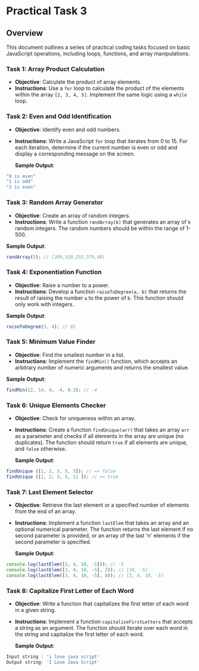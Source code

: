 # Practical Task 3

## Overview
This document outlines a series of practical coding tasks focused on basic JavaScript operations, including loops, functions, and array manipulations.

### Task 1: Array Product Calculation
- **Objective**: Calculate the product of array elements.
- **Instructions**: Use a `for` loop to calculate the product of the elements within the array `[2, 3, 4, 5]`. Implement the same logic using a `while` loop.

### Task 2: Even and Odd Identification
- **Objective**: Identify even and odd numbers.
- **Instructions**: Write a JavaScript `for` loop that iterates from 0 to 15. For each iteration, determine if the current number is even or odd and display a corresponding message on the screen.

  **Sample Output**:
```javascript
"0 is even"
"1 is odd"
"2 is even"
```

### Task 3: Random Array Generator
- **Objective**: Create an array of random integers.
- **Instructions**: Write a function `randArray(k)` that generates an array of `k` random integers. The random numbers should be within the range of 1-500.

**Sample Output**:
```javascript
randArray(5); // [399,310,232,379,40]
```


### Task 4: Exponentiation Function
- **Objective**: Raise a number to a power.
- **Instructions**: Develop a function `raiseToDegree(a, b)` that returns the result of raising the number `a` to the power of `b`. This function should only work with integers.

**Sample Output**:
```javascript
raiseToDegree(3, 4); // 81
```


### Task 5: Minimum Value Finder
- **Objective**: Find the smallest number in a list.
- **Instructions**: Implement the `findMin()` function, which accepts an arbitrary number of numeric arguments and returns the smallest value. 

**Sample Output**:
```javascript
findMin(12, 14, 4, -4, 0.2); // -4
```

### Task 6: Unique Elements Checker
- **Objective**: Check for uniqueness within an array.
- **Instructions**: Create a function `findUnique(arr)` that takes an array `arr` as a parameter and checks if all elements in the array are unique (no duplicates). The function should return `true` if all elements are unique, and `false` otherwise.

  **Sample Output**:
```javascript
findUnique ([1, 2, 3, 5, 3]); // => false
findUnique ([1, 2, 3, 5, 11 ]); // => true
```

### Task 7: Last Element Selector

- **Objective**: Retrieve the last element or a specified number of elements from the end of an array.
- **Instructions**: Implement a function `lastElem` that takes an array and an optional numerical parameter. The function returns the last element if no second parameter is provided, or an array of the last 'n' elements if the second parameter is specified.


  **Sample Output**:
```javascript
console.log(lastElem([3, 4, 10, -5])); // -5
console.log(lastElem([3, 4, 10, -5], 2)); // [10, -5]
console.log(lastElem([3, 4, 10, -5], 8)); // [3, 4, 10, -5]
```


### Task 8: Capitalize First Letter of Each Word

- **Objective**: Write a function that capitalizes the first letter of each word in a given string.
- **Instructions**: Implement a function `capitalizeFirstLetters` that accepts a string as an argument. The function should iterate over each word in the string and capitalize the first letter of each word.

  **Sample Output**:
```javascript
Input string : 'i love java script'
Output string: 'I Love Java Script'
```

